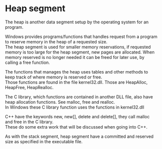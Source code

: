 # Heap segment
The heap is another data segment setup by the operating system for an program. 

Windows provides programs/functions that handles request from a program to reserve memory in the heap of a requested size. <br>
The heap segment is used for smaller memory reservations, if requested memory is too large for the heap segment, new pages are allocated.
When memory reserved is no longer needed it can be freed for later use, by calling a free function.

The functions that manages the heap uses tables and other methods to keep track of where memory is reserved or free. <br>
Those functions are found in the file kernel32.dll. Those are HeapAlloc, HeapFree, HeapRealloc. <br>

The C library, which functions are contained in another DLL file, also have heap allocation functions. See malloc, free and realloc.<br>
In Windows these C library function uses the functions in kernel32.dll

C++ have the keywords new, new[], delete and delete[], they call malloc and free in the C library. <br>
These do some extra work that will be discussed when going into C++.

As with the stack segment, heap segment have a committed and reserved size as specified in the executable file.
